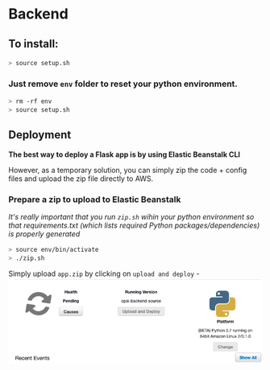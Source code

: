 # Backend

## To install:

```sh
> source setup.sh
```

### Just remove `env` folder to reset your python environment.

```sh
> rm -rf env
> source setup.sh
```

## Deployment

**The best way to deploy a Flask app is by using Elastic Beanstalk CLI**

However, as a temporary solution, you can simply zip the code + config files and upload the zip file directly to AWS.

### Prepare a zip to upload to Elastic Beanstalk

_It's really important that you run `zip.sh` wihin your python environment so that requirements.txt (which lists required Python packages/dependencies) is properly generated_

```sh
> source env/bin/activate
> ./zip.sh
```

Simply upload `app.zip` by clicking on `upload and deploy` -
<img src="./awseb.png"></img>
